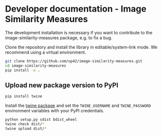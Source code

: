 # Developer documentation - Image Similarity Measures

The development installation is necessary if you want to contribute to the image-similarity-measures package, e.g. to 
fix a bug.

Clone the repository and install the library in editable/system-link mode. We recommend using a virtual environment.

```bash
git clone https://github.com/up42/image-similarity-measures.git
cd image-similarity-measures
pip install -e .
```

## Upload new package version to PyPI

```bash
pip install twine
```

Install the [twine package](https://pypi.org/project/twine/) and set the `TWINE_USERNAME` and `TWINE_PASSWORD` 
environment variables with your PyPI credentials.

```bash
python setup.py sdist bdist_wheel
twine check dist/*
twine upload dist/*
```

